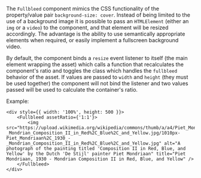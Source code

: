 The `Fullbleed` component mimics the CSS functionality of the property/value pair `background-size: cover`. Instead of being limited to the use of a background image it is possible to pass an `HTMLElement` (either an `img` or a `video`) to the component, and that element will be resized accordingly.
The advantage is the ability to use semantically appropriate elements when required, or easily implement a fullscreen background video.

By default, the component binds a `resize` event listener to itself (the main element wrapping the asset) which calls a function that recalculates the component's ratio and toggles the class which handles the `fullbleed` behavior of the asset. If values are passed to `width` and `height` (they must be used together) the component will not bind the listener and two values passed will be used to calculate the container's ratio.

Example:

```
<div style={{ width: '100%', height: 500 }}>
	<Fullbleed assetRatio={'1:1'}>
		<img src="https://upload.wikimedia.org/wikipedia/commons/thumb/a/a4/Piet_Mondriaan%2C_1930_-_Mondrian_Composition_II_in_Red%2C_Blue%2C_and_Yellow.jpg/1010px-Piet_Mondriaan%2C_1930_-_Mondrian_Composition_II_in_Red%2C_Blue%2C_and_Yellow.jpg" alt="A photograph of the painting titled 'Composition II in Red, Blue, and Yellow' by the Dutch 'De Stijl' painter Piet Mondriaan" title="Piet Mondriaan, 1930 - Mondrian Composition II in Red, Blue, and Yellow" />
	</Fullbleed>
</div>
```
